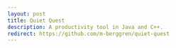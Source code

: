 ```yaml
---
layout: post
title: Quiet Quest
description: A productivity tool in Java and C++.
redirect: https://github.com/m-berggren/quiet-quest
---
```

